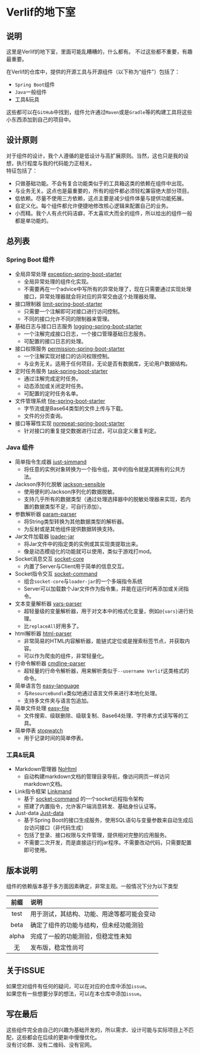 # Verlif的地下室

## 说明

这里是Verlif的地下室，里面可能乱糟糟的，什么都有。 
不过这些都不重要，有趣最重要。

在Verlif的仓库中，提供的开源工具与开源组件（以下称为“组件”）包括了：

* `Spring Boot`组件
* `Java`一般组件
* 工具&玩具

这些都可以在`GitHub`中找到，组件允许通过`Maven`或是`Gradle`等的构建工具将这些小东西添加到自己的项目中。

## 设计原则

对于组件的设计，我个人遵循的是低设计与高扩展原则。当然，这也只是我的设想，执行程度与我的代码能力正相关。  
特征包括了：

* 只做基础功能。不会有复合功能类似于的工具箱这类的依赖在组件中出现。
* 与业务无关。这点也是最重要的，所有的组件都必须轻松兼容绝大部分项目。
* 低依赖。尽量不使用三方依赖，这点主要是减少组件体量与提供功能拓展。
* 自定义化。每个组件都允许便捷地修改核心逻辑来配置自己的业务。
* 小而精。我个人有点代码洁癖，不太喜欢大而全的组件，所以给出的组件一般都是单功能的。

## 总列表

### Spring Boot 组件

* 全局异常处理 [exception-spring-boot-starter](https://github.com/Verlif/exception-spring-boot-starter)
  * 全局异常处理的组件化实现。
  * 不需要再在一个advice中写所有的异常处理了，现在只需要通过实现处理接口，异常处理器就会将对应的异常交由这个处理器处理。
* 接口限制器 [limit-spring-boot-starter](https://github.com/Verlif/limit-spring-boot-starter)
  * 只需要一个注解即可对接口进行访问控制。
  * 不同的接口允许不同的限制器来管理。
* 基础日志与接口日志服务 [logging-spring-boot-starter](https://github.com/Verlif/logging-spring-boot-starter)
  * 一个注解完成接口日志，一个接口管理基础日志服务。
  * 可配置的接口日志的处理。
* 接口权限服务 [permission-spring-boot-starter](https://github.com/Verlif/permission-spring-boot-starter)
  * 一个注解实现对接口的访问权限控制。
  * 与业务无关。适用于任何项目，无论是否有数据库，无论用户数据结构。
* 定时任务服务 [task-spring-boot-starter](https://github.com/Verlif/task-spring-boot-starter)
  * 通过注解完成定时任务。
  * 动态添加或关闭定时任务。
  * 可配置的定时任务名单。
* 文件管理系统 [file-spring-boot-starter](https://github.com/Verlif/file-spring-boot-starter)
  * 字节流或是Base64类型的文件上传与下载。
  * 文件的分页查询。
* 接口等幂性实现 [norepeat-spring-boot-starter](https://github.com/Verlif/norepeat-spring-boot-starter)
  * 针对接口的重复提交数据进行过滤，可以自定义重复判定。

### Java 组件

* 简单指令生成器 [just-simmand](https://github.com/Verlif/just-simmand)
  * 将任意的实例对象转换为一个指令组，其中的指令就是其拥有的公共方法。
* Jackson序列化脱敏 [jackson-sensible](https://github.com/Verlif/jackson-sensible)
  * 使用便利的Jackson序列化的数据脱敏。
  * 支持几乎所有的数据类型（通过处理选择器中的脱敏处理器来实现，若内置的数据类型不足，可自行添加）。
* 参数解析器 [param-parser](https://github.com/Verlif/param-parser)
  * 将String类型转换为其他数据类型的解析器。
  * 为反射或是其他组件提供数据转换支持。
* Jar文件加载器 [loader-jar](https://github.com/Verlif/loader-jar)
  * 将Jar文件中的指定类的实例或其实现类提取出来。
  * 像是动态模组化的功能就可以使用，类似于游戏打mod。
* Socket消息交互 [socket-core](https://github.com/Verlif/socket-core)
  * 内置了Server与Client用于简单的信息交互。
* Socket指令交互 [socket-command](https://github.com/Verlif/socket-command)
  * 组合`socket-core`与`loader-jar`的一个多端指令系统
  * Server可以加载数个Jar文件作为指令集，并能在运行时再添加或关闭指令。
* 文本变量解析器 [vars-parser](https://github.com/Verlif/vars-parser)
  * 超轻量级的变量解析器，用于对文本中的格式化变量，例如`@{vars}`进行处理。
  * 比`replaceAll`好用多了。
* html解析器 [html-parser](https://github.com/Verlif/html-parser)
  * 非常简易的HTML内容解析器，能链式定位或是搜索标签节点，并获取内容。
  * 可以作为爬虫的组件，非常轻量化。
* 行命令解析器 [cmdline-parser](https://github.com/Verlif/cmdline-parser)
  * 超轻量的行命令解析器，用来解析类似于`--username Verlif`这类格式的命令。
* 简单语言包 [easy-language](https://github.com/Verlif/easy-language)
  * 与`ResourceBundle`类似地通过语言文件来进行本地化处理。
  * 支持多文件夹与语言包追加。
* 简单文件处理 [easy-file](https://github.com/Verlif/easy-file)
  * 文件搜索、级联删除、级联复制、Base64处理、字符串方式读写等的工具。
* 简单停表 [stopwatch](https://github.com/Verlif/stopwatch)
  * 用于记录时间的简单停表。

### 工具&玩具

* Markdown管理器 [NoHtml](https://github.com/Verlif/NoHtml)
  * 自动构建markdown文档的管理目录导航，像访问网页一样访问markdown文档。
* Link指令框架 [Linkmand](https://github.com/Verlif/LinkmandServer)
  * 基于 [socket-command](https://github.com/Verlif/socket-command) 的一个socket远程指令架构
  * 搭建了内置指令，允许客户端消息转发、基础身份认证等。
* Just-data [Just-data](https://github.com/Verlif/just-data)
  * 基于Spring Boot的接口生成服务，使用SQL语句与变量参数来自动生成后台访问接口（非代码生成）
  * 包括了登录、接口权限与文件管理，提供相对完整的应用服务。
  * 不需要二次开发，而是直接运行的jar程序。不需要改动代码，只需要配置即可使用。

## 版本说明

组件的依赖版本基于多方面因素确定，非常主观。一般情况下分为以下类型

|  前缀   | 说明                    |
|:-----:|:----------------------|
| test  | 用于测试，其结构、功能、用途等都可能会变动 |
| beta  | 确定了组件的功能与结构，但未经功能测验   |
| alpha | 完成了一般的功能测验，但稳定性未知     |
|   无   | 发布版，稳定性尚可             |

## 关于ISSUE

如果您对组件有任何的疑问，可以在对应的仓库中添加`issue`。  
如果您有一些想要分享的想法，可以在本仓库中添加`issue`。

## 写在最后

这些组件完全由自己的兴趣为基础开发的，所以需求、设计可能与实际项目上不匹配，这些都会在后续的更新中慢慢优化。  
没有讨论群、没有二维码、没有官网。
